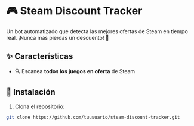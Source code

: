 # 🎮 Steam Discount Tracker 

Un bot automatizado que detecta las mejores ofertas de Steam en tiempo real. ¡Nunca más pierdas un descuento! 💸

## ✨ Características
- 🔍 Escanea **todos los juegos en oferta** de Steam

## 🚀 Instalación
1. Clona el repositorio:
```bash
git clone https://github.com/tuusuario/steam-discount-tracker.git
